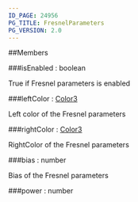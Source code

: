 ```yaml
---
ID_PAGE: 24956
PG_TITLE: FresnelParameters
PG_VERSION: 2.0
---
```






##Members

###isEnabled : boolean




True if Fresnel parameters is enabled



###leftColor : [Color3](/classes/Color3)




Left color of the Fresnel parameters



###rightColor : [Color3](/classes/Color3)




RightColor of the Fresnel parameters



###bias : number




Bias of the Fresnel parameters



###power : number



